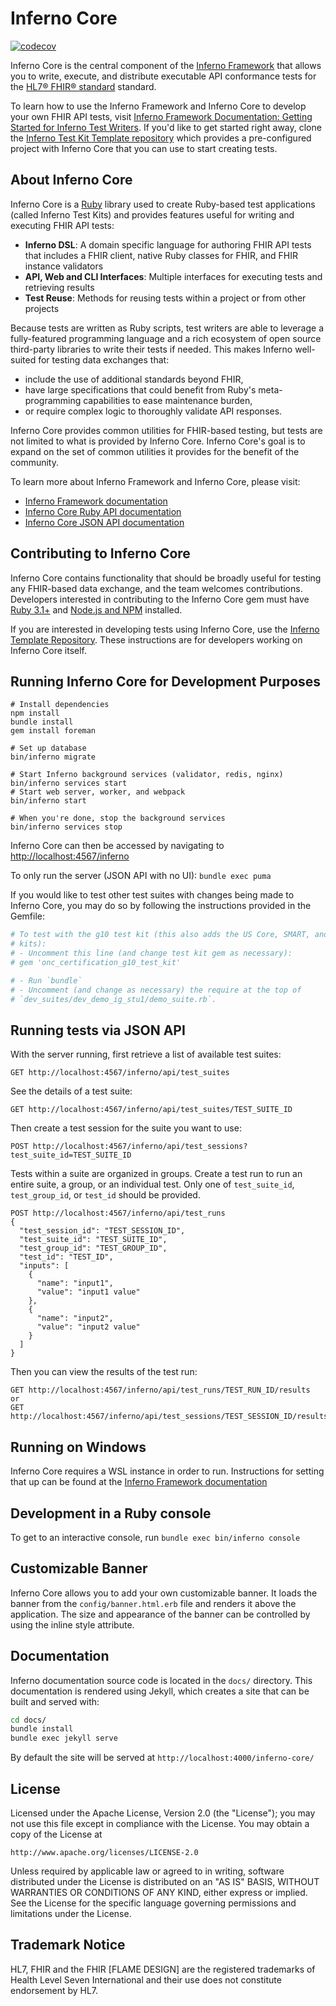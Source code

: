 # Inferno Core
[![codecov](https://codecov.io/gh/inferno-framework/inferno-core/branch/main/graph/badge.svg?token=6NJTBHF82R)](https://codecov.io/gh/inferno-framework/inferno-core)

Inferno Core is the central component of the [Inferno
Framework](https://inferno-framework.github.io) that allows you to write,
execute, and distribute executable API conformance tests for the [HL7® FHIR®
standard](http://hl7.org/fhir/) standard.

To learn how to use the Inferno Framework and Inferno Core to develop your own
FHIR API tests, visit [Inferno Framework
Documentation: Getting Started for Inferno Test Writers](https://inferno-framework.github.io/inferno-core/getting-started.html#getting-started-for-inferno-test-writers).
If you'd like to get started right away, clone the [Inferno Test Kit Template
repository](https://github.com/inferno-framework/inferno-template) which
provides a pre-configured project with Inferno Core that you can use to
start creating tests.

## About Inferno Core
Inferno Core is a [Ruby](https://ruby-lang.org/) library used to create
Ruby-based test applications (called Inferno Test Kits) and provides features
useful for writing and executing FHIR API tests:

* **Inferno DSL**: A domain specific language for authoring FHIR API tests that
  includes a FHIR client, native Ruby classes for FHIR, and FHIR instance validators
* **API, Web and CLI Interfaces**: Multiple interfaces for executing tests and
  retrieving results
* **Test Reuse**: Methods for reusing tests within a project or from other projects

Because tests are written as Ruby scripts, test writers are able to leverage a
fully-featured programming language and a rich ecosystem of open source
third-party libraries to write their tests if needed.  This makes Inferno
well-suited for testing data exchanges that:

* include the use of additional standards beyond FHIR,
* have large specifications that could benefit from Ruby's meta-programming
  capabilities to ease maintenance burden,
* or require complex logic to thoroughly validate API responses.

Inferno Core provides common utilities for FHIR-based testing, but tests are not
limited to what is provided by Inferno Core.  Inferno Core's goal is to expand on
the set of common utilities it provides for the benefit of the community.

To learn more about Inferno Framework and Inferno Core, please visit:
- [Inferno Framework documentation](https://inferno-framework.github.io/inferno-core/)
- [Inferno Core Ruby API documentation](https://inferno-framework.github.io/inferno-core/docs)
- [Inferno Core JSON API documentation](https://inferno-framework.github.io/inferno-core/api-docs)

## Contributing to Inferno Core

Inferno Core contains functionality that should be broadly useful for testing
any FHIR-based data exchange, and the team welcomes contributions.  Developers
interested in contributing to the Inferno Core gem must have [Ruby
3.1+](https://www.ruby-lang.org/en/) and [Node.js and
NPM](https://www.npmjs.com/get-npm) installed.

If you are interested in developing tests using Inferno Core, use the [Inferno
Template Repository](https://github.com/inferno-framework/inferno-template).
These instructions are for developers working on Inferno Core itself.

## Running Inferno Core for Development Purposes
```
# Install dependencies
npm install
bundle install
gem install foreman

# Set up database
bin/inferno migrate

# Start Inferno background services (validator, redis, nginx)
bin/inferno services start
# Start web server, worker, and webpack
bin/inferno start

# When you're done, stop the background services
bin/inferno services stop
```

Inferno Core can then be accessed by navigating to
[http://localhost:4567/inferno](http://localhost:4567/inferno)

To only run the server (JSON API with no UI): `bundle exec puma`

If you would like to test other test suites with changes being made
to Inferno Core, you may do so by following the instructions
provided in the Gemfile:

```ruby
# To test with the g10 test kit (this also adds the US Core, SMART, and TLS test
# kits):
# - Uncomment this line (and change test kit gem as necessary):
# gem 'onc_certification_g10_test_kit'

# - Run `bundle`
# - Uncomment (and change as necessary) the require at the top of
# `dev_suites/dev_demo_ig_stu1/demo_suite.rb`.

```

## Running tests via JSON API
With the server running, first retrieve a list of available test suites:
```
GET http://localhost:4567/inferno/api/test_suites
```
See the details of a test suite:
```
GET http://localhost:4567/inferno/api/test_suites/TEST_SUITE_ID
```
Then create a test session for the suite you want to use:
```
POST http://localhost:4567/inferno/api/test_sessions?test_suite_id=TEST_SUITE_ID
```
Tests within a suite are organized in groups. Create a test run to run an entire
suite, a group, or an individual test. Only one of `test_suite_id`,
`test_group_id`, or `test_id` should be provided.
```
POST http://localhost:4567/inferno/api/test_runs
{
  "test_session_id": "TEST_SESSION_ID",
  "test_suite_id": "TEST_SUITE_ID",
  "test_group_id": "TEST_GROUP_ID",
  "test_id": "TEST_ID",
  "inputs": [
    {
      "name": "input1",
      "value": "input1 value"
    },
    {
      "name": "input2",
      "value": "input2 value"
    }
  ]
}
```
Then you can view the results of the test run:
```
GET http://localhost:4567/inferno/api/test_runs/TEST_RUN_ID/results
or
GET http://localhost:4567/inferno/api/test_sessions/TEST_SESSION_ID/results
```

## Running on Windows
Inferno Core requires a WSL instance in order to run.  Instructions for setting 
that up can be found at the [Inferno Framework documentation](https://inferno-framework.github.io/inferno-core/getting-started.html#development-with-ruby)

## Development in a Ruby console
To get to an interactive console, run `bundle exec bin/inferno console`

## Customizable Banner
Inferno Core allows you to add your own customizable banner. It loads the banner
from the `config/banner.html.erb` file and renders it above the application. The
size and appearance of the banner can be controlled by using the inline style
attribute.

## Documentation
Inferno documentation source code is located in the `docs/` directory. This
documentation is rendered using Jekyll, which creates a site that can be built
and served with:

```sh
cd docs/
bundle install
bundle exec jekyll serve
```
By default the site will be served at `http://localhost:4000/inferno-core/`

## License

Licensed under the Apache License, Version 2.0 (the "License"); you may not use
this file except in compliance with the License. You may obtain a copy of the
License at
```
http://www.apache.org/licenses/LICENSE-2.0
```
Unless required by applicable law or agreed to in writing, software distributed
under the License is distributed on an "AS IS" BASIS, WITHOUT WARRANTIES OR
CONDITIONS OF ANY KIND, either express or implied. See the License for the
specific language governing permissions and limitations under the License.

## Trademark Notice

HL7, FHIR and the FHIR [FLAME DESIGN] are the registered trademarks of Health
Level Seven International and their use does not constitute endorsement by HL7.

